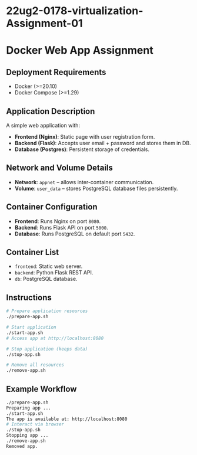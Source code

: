 # 22ug2-0178-virtualization-Assignment-01
# Docker Web App Assignment

## Deployment Requirements
- Docker (>=20.10)
- Docker Compose (>=1.29)

## Application Description
A simple web application with:
- **Frontend (Nginx)**: Static page with user registration form.
- **Backend (Flask)**: Accepts user email + password and stores them in DB.
- **Database (Postgres)**: Persistent storage of credentials.

## Network and Volume Details
- **Network**: `appnet` – allows inter-container communication.
- **Volume**: `user_data` – stores PostgreSQL database files persistently.

## Container Configuration
- **Frontend**: Runs Nginx on port `8080`.
- **Backend**: Runs Flask API on port `5000`.
- **Database**: Runs PostgreSQL on default port `5432`.

## Container List
- `frontend`: Static web server.
- `backend`: Python Flask REST API.
- `db`: PostgreSQL database.

## Instructions
```bash
# Prepare application resources
./prepare-app.sh

# Start application
./start-app.sh
# Access app at http://localhost:8080

# Stop application (keeps data)
./stop-app.sh

# Remove all resources
./remove-app.sh
```

## Example Workflow
```bash
./prepare-app.sh
Preparing app ...
./start-app.sh
The app is available at: http://localhost:8080
# Interact via browser
./stop-app.sh
Stopping app ...
./remove-app.sh
Removed app.
```
